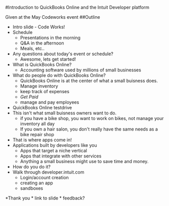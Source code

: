 #Introduction to QuickBooks Online and the Intuit Developer platform

Given at the May Codeworks event
##Outline

* Intro slide - Code Works! 
* Schedule
	* Presentations in the morning
	* Q&A in the afternoon
	* Meals, etc..
* Any questions about today's event or schedule?
	* Awesome, lets get started! 
* What is QuickBooks Online? 
	* Accounting software used by millions of small businesses
* What do people do with QuickBooks Online? 
	* QuickBooks Online is at the center of what a small buisness does. 
	* Manage inventory
	* keep track of expenses
	* *Get Paid*
	* manage and pay employees
* QuickBooks Online testdrive
* This isn't what small buisness owners want to do. 
	* if you have a bike shop, you want to work on bikes, not manage your inventory all day
	* If you own a hair salon, you don't really have the same needs as a bike repair shop
* That is where apps come in!
* Applications built by developers like you 
	* Apps that target a niche vertical 
	* Apps that integrate with other services 
	* Anything a small business might use to save time and money. 
* How do you do it? 
* Walk through developer.intuit.com
	* Login/account creation
	* creating an app
	* sandboxes 





*Thank you
	* link to slide
	* feedback?
